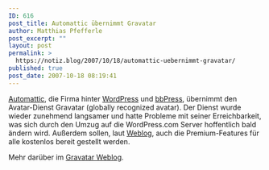 ```yaml
---
ID: 616
post_title: Automattic übernimmt Gravatar
author: Matthias Pfefferle
post_excerpt: ""
layout: post
permalink: >
  https://notiz.blog/2007/10/18/automattic-uebernimmt-gravatar/
published: true
post_date: 2007-10-18 08:19:41
---
```

<!-- wp:paragraph -->
<p><a href="http://automattic.com/">Automattic</a>, die Firma hinter <a href="http://wordpress.org">WordPress</a> und <a href="http://bbpress.org">bbPress</a>, übernimmt den Avatar-Dienst Gravatar (globally recognized avatar). Der Dienst wurde wieder zunehmend langsamer und hatte Probleme mit seiner Erreichbarkeit, was sich durch den Umzug auf die WordPress.com Server hoffentlich bald ändern wird. Außerdem sollen, laut <a href="http://blog.gravatar.com/2007/10/18/automattic-gravatar/">Weblog</a>, auch die Premium-Features für alle kostenlos bereit gestellt werden.</p>
<!-- /wp:paragraph -->

<!-- wp:paragraph -->
<p>Mehr darüber im <a href="http://blog.gravatar.com/2007/10/18/automattic-gravatar/">Gravatar Weblog</a>.</p>
<!-- /wp:paragraph -->